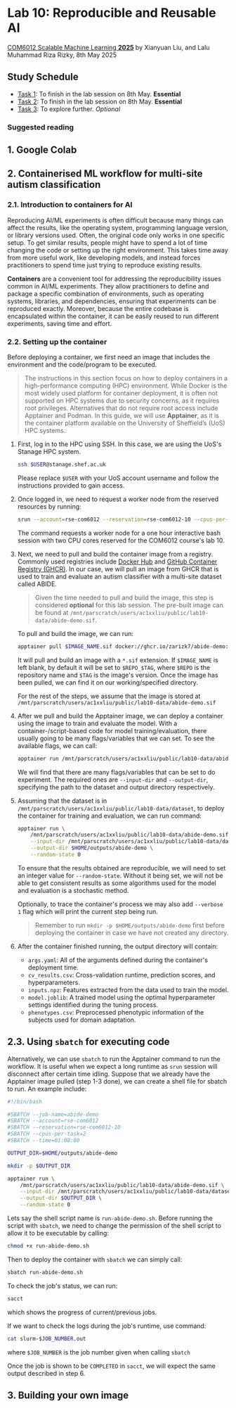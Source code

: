 # Lab 10: Reproducible and Reusable AI

[COM6012 Scalable Machine Learning **2025**](https://github.com/COM6012/ScalableML) by Xianyuan Liu, and Lalu Muhammad Riza Rizky, 8th May 2025

## Study Schedule
- [Task 1](#1-Google-Colab): To finish in the lab session on 8th May. **Essential**
- [Task 2](#2-Containerised-ML-workflow-for-multi-site-autism-classification): To finish in the lab session on 8th May. **Essential**
- [Task 3](#3-Building-your-own-image): To explore further. *Optional*

### Suggested reading

## 1. Google Colab

## 2. Containerised ML workflow for multi-site autism classification

### 2.1. Introduction to containers for AI

Reproducing AI/ML experiments is often difficult because many things can affect the results, like the operating system, programming language version, or library versions used. Often, the original code only works in one specific setup. To get similar results, people might have to spend a lot of time changing the code or setting up the right environment. This takes time away from more useful work, like developing models, and instead forces practitioners to spend time just trying to reproduce existing results.

**Containers** are a convenient tool for addressing the reproducibility issues common in AI/ML experiments. They allow practitioners to define and package a specific combination of environments, such as operating systems, libraries, and dependencies, ensuring that experiments can be reproduced exactly. Moreover, because the entire codebase is encapsulated within the container, it can be easily reused to run different experiments, saving time and effort.

### 2.2. Setting up the container

Before deploying a container, we first need an image that includes the environment and the code/program to be executed. 

> The instructions in this section focus on how to deploy containers in a high-performance computing (HPC) environment. While Docker is the most widely used platform for container deployment, it is often not supported on HPC systems due to security concerns, as it requires root privileges. Alternatives that do not require root access include Apptainer and Podman. In this guide, we will use **Apptainer**, as it is the container platform available on the University of Sheffield’s (UoS) HPC systems.

1. First, log in to the HPC using SSH. In this case, we are using the UoS's Stanage HPC system.
    ```sh
    ssh $USER@stanage.shef.ac.uk
    ```
    Please replace `$USER` with your UoS account username and follow the instructions provided to gain access.

2. Once logged in, we need to request a worker node from the reserved resources by running:
    ```sh
    srun --account=rse-com6012 --reservation=rse-com6012-10 --cpus-per-task=2 --time=01:00:00 --pty /bin/bash
    ```
    The command requests a worker node for a one hour interactive bash session with two CPU cores reserved for the COM6012 course's lab 10.

3. Next, we need to pull and build the container image from a registry. Commonly used registries include [Docker Hub](https://hub.docker.com) and [GitHub Container Registry (GHCR)](https://ghcr.io). In our case, we will pull an image from GHCR that is used to train and evaluate an autism classifier with a multi-site dataset called ABIDE.
   > Given the time needed to pull and build the image, this step is considered **optional** for this lab session. The pre-built image can be found at `/mnt/parscratch/users/ac1xxliu/public/lab10-data/abide-demo.sif`.

    To pull and build the image, we can run:
    ```sh
    apptainer pull $IMAGE_NAME.sif docker://ghcr.io/zarizk7/abide-demo:master
    ```
    It will pull and build an image with a `*.sif` extension. If `$IMAGE_NAME` is left blank, by default it will be set to `$REPO_$TAG`, where `$REPO` is the repository name and `$TAG` is the image's version. Once the image has been pulled, we can find it on our working/specified directory.
    
    For the rest of the steps, we assume that the image is stored at `/mnt/parscratch/users/ac1xxliu/public/lab10-data/abide-demo.sif`

4. After we pull and build the Apptainer image, we can deploy a container using the image to train and evaluate the model. With a container-/script-based code for model training/evaluation, there usually going to be many flags/variables that we can set. To see the available flags, we can call:
   ```sh
   apptainer run /mnt/parscratch/users/ac1xxliu/public/lab10-data/abide-demo.sif -h
   ```
   We will find that there are many flags/variables that can be set to do experiment. The required ones are `--input-dir` and `--output-dir`, specifying the path to the dataset and output directory respectively.

5.  Assuming that the dataset is in `/mnt/parscratch/users/ac1xxliu/public/lab10-data/dataset`, to deploy the container for training and evaluation, we can run command:
    ```sh
    apptainer run \
        /mnt/parscratch/users/ac1xxliu/public/lab10-data/abide-demo.sif \
        --input-dir /mnt/parscratch/users/ac1xxliu/public/lab10-data/dataset \
        --output-dir $HOME/outputs/abide-demo \
        --random-state 0
    ```
    To ensure that the results obtained are reproducible, we will need to set an integer value for `--random-state`. Without it being set, we will not be able to get consistent results as some algorithms used for the model and evaluation is a stochastic method.

    Optionally, to trace the container's process we may also add `--verbose 1` flag which will print the current step being run.

    > Remember to run `mkdir -p $HOME/outputs/abide-demo` first before deploying the container in case we have not created any directory. 

6. After the container finished running, the output directory will contain:
   - `args.yaml`: All of the arguments defined during the container's deployment time.
   - `cv_results.csv`: Cross-validation runtime, prediction scores, and hyperparameters.
   - `inputs.npz`: Features extracted from the data used to train the model.
   - `model.joblib`: A trained model using the optimal hyperparameter settings identified during the tuning process.
   - `phenotypes.csv`: Preprocessed phenotypic information of the subjects used for domain adaptation.
  
## 2.3. Using `sbatch` for executing code

Alternatively, we can use `sbatch` to run the Apptainer command to run the workflow. It is useful when we expect a long runtime as `srun` session will disconnect after certain time idling. Suppose that we already have the Apptainer image pulled (step 1-3 done), we can create a shell file for sbatch to run. An example include:

```sh
#!/bin/bash

#SBATCH --job-name=abide-demo
#SBATCH --account=rse-com6012
#SBATCH --reservation=rse-com6012-10
#SBATCH --cpus-per-task=2
#SBATCH --time=01:00:00

OUTPUT_DIR=$HOME/outputs/abide-demo

mkdir -p $OUTPUT_DIR

apptainer run \
    /mnt/parscratch/users/ac1xxliu/public/lab10-data/abide-demo.sif \
    --input-dir /mnt/parscratch/users/ac1xxliu/public/lab10-data/dataset \
    --output-dir $OUTPUT_DIR \
    --random-state 0
```

Lets say the shell script name is `run-abide-demo.sh`. Before running the script with `sbatch`, we need to change the permission of the shell script to allow it to be executable by calling:

```sh
chmod +x run-abide-demo.sh
```

Then to deploy the container with `sbatch` we can simply call:
```sh
sbatch run-abide-demo.sh
```

To check the job's status, we can run:
```sh
sacct
```
which shows the progress of current/previous jobs.

If we want to check the logs during the job's runtime, use command:
```sh
cat slurm-$JOB_NUMBER.out
```
where `$JOB_NUMBER` is the job number given when calling `sbatch`

Once the job is shown to be `COMPLETED` in `sacct`, we will expect the same output described in step 6.

## 3. Building your own image